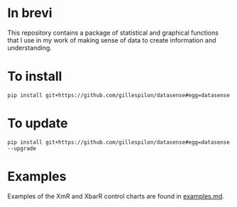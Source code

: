 # In brevi

This repository contains a package of statistical and graphical functions that I use in my work of making sense of data to create information and understanding.

# To install #

```
pip install git+https://github.com/gillespilon/datasense#egg=datasense
```

# To update #

```
pip install git+https://github.com/gillespilon/datasense#egg=datasense --upgrade
```

# Examples

Examples of the XmR and XbarR control charts are found in [examples.md](examples.md).
